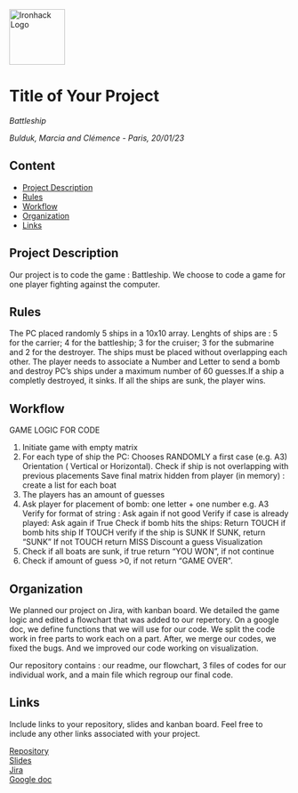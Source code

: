 <img src="https://bit.ly/2VnXWr2" alt="Ironhack Logo" width="100"/>

# Title of Your Project
*Battleship*

*Bulduk, Marcia and Clémence - Paris, 20/01/23*

## Content
- [Project Description](#project-description)
- [Rules](#rules)
- [Workflow](#workflow)
- [Organization](#organization)
- [Links](#links)

## Project Description
Our project is to code the game : Battleship. We choose to code a game for one player fighting against the computer. 

## Rules
The PC placed randomly 5 ships in a 10x10 array. Lenghts of ships are : 5 for the carrier; 4 for the battleship; 3 for the cruiser; 3 for the submarine and 2 for the destroyer. The ships must be placed without overlapping each other. 
The player needs to associate a Number and Letter to send a bomb and destroy PC’s ships under a maximum number of 60 guesses.If a ship a completly destroyed, it sinks. If all the ships are sunk, the player wins. 

## Workflow

GAME LOGIC FOR CODE 

1. Initiate game with empty matrix
2. For each type of ship the PC:
    Chooses RANDOMLY a first case (e.g. A3) 
    Orientation ( Vertical or Horizontal).
    Check if ship is not overlapping with previous placements
    Save final matrix hidden from player (in memory) : create a list for each boat 
3. The players has an amount of guesses
4. Ask player for placement of bomb: one letter + one number e.g. A3
    Verify for format of string : Ask again if not good
    Verify if case is already played: Ask again if True
    Check if bomb hits the ships:
    Return TOUCH if bomb hits ship 
    If TOUCH  verify if the ship is SUNK 
    If SUNK, return “SUNK”
    If not TOUCH return MISS
    Discount a guess
    Visualization
5. Check if all boats are sunk, if true return “YOU WON”, if not continue 
6. Check if amount of guess >0, if not return “GAME OVER”.  



## Organization
We planned our project on Jira, with kanban board. We detailed the game logic and edited a flowchart that was added to our repertory. 
On a google doc, we define functions that we will use for our code. We split the code work in free parts to work each on a part. After, we merge our codes, we fixed the bugs. And we improved our code working on visualization.  

Our repository contains : our readme, our flowchart, 3 files of codes for our individual work, and a main file which regroup our final code. 


## Links
Include links to your repository, slides and kanban board. Feel free to include any other links associated with your project.

[Repository](https://github.com/marciafof/PythonGame-Week1.git)  
[Slides](https://docs.google.com/presentation/d/1xpXu88ljJFCCIvD_R9ljVv4e5GNUjq8C/edit?usp=sharing&ouid=100045111133207559683&rtpof=true&sd=true)  
[Jira](https://clemencelegrand.atlassian.net/jira/software/projects/IR/boards/1)  
[Google doc](https://docs.google.com/document/d/1ya-vi_XDIL3RCmpBLD_Bx2GSfbMs4jfshOoxGUNK51o/edit)